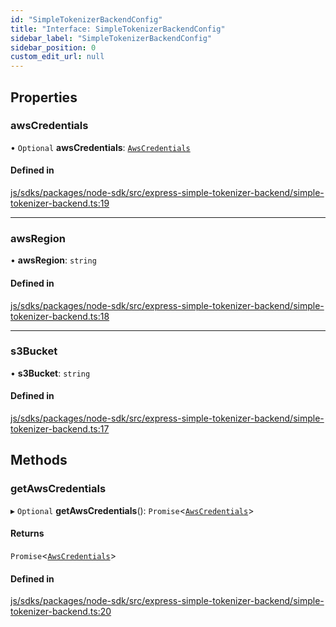 ```yaml
---
id: "SimpleTokenizerBackendConfig"
title: "Interface: SimpleTokenizerBackendConfig"
sidebar_label: "SimpleTokenizerBackendConfig"
sidebar_position: 0
custom_edit_url: null
---
```


## Properties

### awsCredentials

• `Optional` **awsCredentials**: [`AwsCredentials`](AwsCredentials.md)

#### Defined in

[js/sdks/packages/node-sdk/src/express-simple-tokenizer-backend/simple-tokenizer-backend.ts:19](https://github.com/refinery-labs/lunasec-node-monorepo/blob/c68ba64/js/sdks/packages/node-sdk/src/express-simple-tokenizer-backend/simple-tokenizer-backend.ts#L19)

___

### awsRegion

• **awsRegion**: `string`

#### Defined in

[js/sdks/packages/node-sdk/src/express-simple-tokenizer-backend/simple-tokenizer-backend.ts:18](https://github.com/refinery-labs/lunasec-node-monorepo/blob/c68ba64/js/sdks/packages/node-sdk/src/express-simple-tokenizer-backend/simple-tokenizer-backend.ts#L18)

___

### s3Bucket

• **s3Bucket**: `string`

#### Defined in

[js/sdks/packages/node-sdk/src/express-simple-tokenizer-backend/simple-tokenizer-backend.ts:17](https://github.com/refinery-labs/lunasec-node-monorepo/blob/c68ba64/js/sdks/packages/node-sdk/src/express-simple-tokenizer-backend/simple-tokenizer-backend.ts#L17)

## Methods

### getAwsCredentials

▸ `Optional` **getAwsCredentials**(): `Promise`<[`AwsCredentials`](AwsCredentials.md)\>

#### Returns

`Promise`<[`AwsCredentials`](AwsCredentials.md)\>

#### Defined in

[js/sdks/packages/node-sdk/src/express-simple-tokenizer-backend/simple-tokenizer-backend.ts:20](https://github.com/refinery-labs/lunasec-node-monorepo/blob/c68ba64/js/sdks/packages/node-sdk/src/express-simple-tokenizer-backend/simple-tokenizer-backend.ts#L20)
